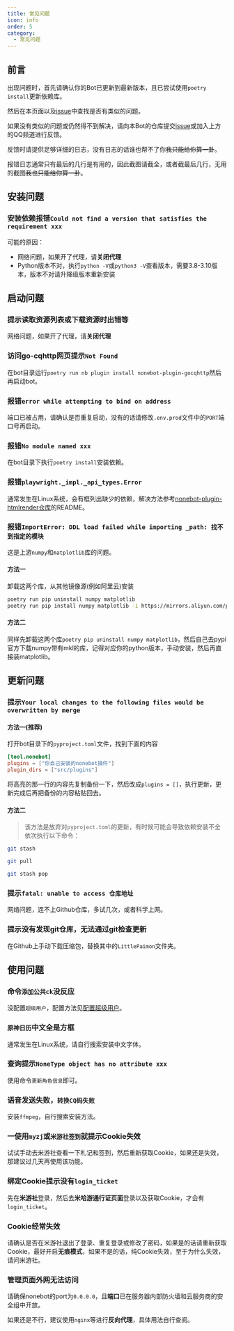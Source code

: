 ```yaml
---
title: 常见问题
icon: info
order: 5
category:
  - 常见问题
---
```


## 前言
出现问题时，首先请确认你的Bot已更新到最新版本，且已尝试使用`poetry install`更新依赖库。

然后在本页面以及[issue](https://github.com/CMHopeSunshine/LittlePaimon/issues)中查找是否有类似的问题。

如果没有类似的问题或仍然得不到解决，请向本Bot的仓库提交[issue](https://github.com/CMHopeSunshine/LittlePaimon/issues)或加入上方的QQ频道进行反馈。

反馈时请提供足够详细的日志，没有日志的话谁也帮不了你~~我只能给你算一卦~~。

报错日志通常只有最后的几行是有用的，因此截图请截全，或者截最后几行，无用的截图~~我也只能给你算一卦~~。

## 安装问题

### 安装依赖报错`Could not find a version that satisfies the requirement xxx`
可能的原因：
- 网络问题，如果开了代理，请**关闭代理**
- Python版本不对，执行`python -V`或`python3 -V`查看版本，需要3.8-3.10版本，版本不对请升降级版本重新安装

## 启动问题

### 提示读取资源列表或下载资源时出错等
网络问题，如果开了代理，请**关闭代理**

### 访问go-cqhttp网页提示`Not Found`
在bot目录运行`poetry run nb plugin install nonebot-plugin-gocqhttp`然后再启动bot。

### 报错`error while attempting to bind on address`
端口已被占用，请确认是否重复启动，没有的话请修改`.env.prod`文件中的`PORT`端口号再启动。

### 报错`No module named xxx`
在bot目录下执行`poetry install`安装依赖。

### 报错`playwright._impl._api_types.Error`
通常发生在Linux系统，会有框列出缺少的依赖，解决方法参考[nonebot-plugin-htmlrender仓库](https://github.com/kexue-z/nonebot-plugin-htmlrender)的README。


### 报错`ImportError: DDL load failed while importing _path: 找不到指定的模块`
这是上游`numpy`和`matplotlib`库的问题。
#### 方法一
卸载这两个库，从其他镜像源(例如阿里云)安装
```bash
poetry run pip uninstall numpy matplotlib
poetry run pip install numpy matplotlib -i https://mirrors.aliyun.com/pypi/simple/
```
#### 方法二
同样先卸载这两个库`poetry pip uninstall numpy matplotlib`，然后自己去pypi官方下载numpy带有mkl的库，记得对应你的python版本，手动安装，然后再直接装matplotlib。

## 更新问题

### 提示`Your local changes to the following files would be overwritten by merge`
#### 方法一(推荐)
打开bot目录下的`pyproject.toml`文件，找到下面的内容
```toml {2}
[tool.nonebot]
plugins = ["你自己安装的nonebot插件"]
plugin_dirs = ["src/plugins"]
```
将高亮的那一行的内容先复制备份一下，然后改成`plugins = []`，执行更新，更新完成后再把备份的内容粘贴回去。

#### 方法二
> 该方法是放弃对`pyproject.toml`的更新，有时候可能会导致依赖安装不全
依次执行以下命令：
```bash
git stash
```
```bash
git pull
```
```bash
git stash pop
```

### 提示`fatal: unable to access 仓库地址`
网络问题，连不上Github仓库，多试几次，或者科学上网。

### 提示没有发现git仓库，无法通过git检查更新
在Github上手动下载压缩包，替换其中的`LittlePaimon`文件夹。

## 使用问题

### 命令`添加公共ck`没反应
没配置`超级用户`，配置方法见[配置超级用户](configs/manage/bot-manage.md)。

### `原神日历`中文全是方框
通常发生在Linux系统，请自行搜索安装中文字体。

### 查询提示`NoneType object has no attribute xxx`
使用命令`更新角色信息`即可。

### 语音发送失败，`转换CQ码失败`
安装`ffmpeg`，自行搜索安装方法。

### 一使用`myzj`或`米游社签到`就提示Cookie失效
试试手动去米游社查看一下札记和签到，然后重新获取Cookie，如果还是失效，那建议过几天再使用该功能。

### 绑定Cookie提示没有`login_ticket`
先在**米游社**登录，然后去**米哈游通行证页面**登录以及获取Cookie，才会有`login_ticket`。

### Cookie经常失效
请确认是否在米游社退出了登录、重复登录或修改了密码，如果是的话请重新获取Cookie，最好开启**无痕模式**，如果不是的话，纯Cookie失效，至于为什么失效，请问米游社。

### 管理页面外网无法访问
请确保nonebot的port为`0.0.0.0`，且**端口**已在服务器内部防火墙和云服务商的安全组中开放。

如果还是不行，建议使用`nginx`等进行**反向代理**，具体用法自行查阅。
